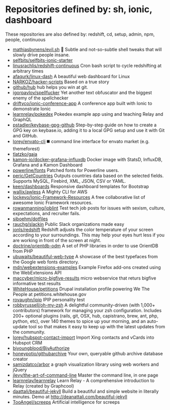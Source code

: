# Repositories defined by: sh, ionic, dashboard

These repositories are also defined by: redshift, cd, setup, admin, npm, people, continuous

- [mathiasbynens/evil.sh](https://api.github.com/repos/mathiasbynens/evil.sh)
  :speak_no_evil: Subtle and not-so-subtle shell tweaks that will slowly drive people insane.
- [selfbits/selfbits-ionic-starter](https://api.github.com/repos/selfbits/selfbits-ionic-starter)
- [linusrachlis/redshift-continuous](https://api.github.com/repos/linusrachlis/redshift-continuous)
  Cron bash script to cycle redshifting at arbitrary times
- [afaqurk/linux-dash](https://api.github.com/repos/afaqurk/linux-dash)
  A beautiful web dashboard for Linux
- [NARKOZ/hacker-scripts](https://api.github.com/repos/NARKOZ/hacker-scripts)
  Based on a true story
- [github/hub](https://api.github.com/repos/github/hub)
  hub helps you win at git.
- [igorpavlov/spellfucker](https://api.github.com/repos/igorpavlov/spellfucker)
  Yet another text obfuscator and the biggest enemy of the spellchecker
- [driftyco/ionic-conference-app](https://api.github.com/repos/driftyco/ionic-conference-app)
  A conference app built with Ionic to demonstrate Ionic
- [learnrelay/pokedex](https://api.github.com/repos/learnrelay/pokedex)
  Pokedex example app using and teaching Relay and GraphQL
- [pstadler/keybase-gpg-github](https://api.github.com/repos/pstadler/keybase-gpg-github)
  Step-by-step guide on how to create a GPG key on keybase.io, adding it to a local GPG setup and use it with Git and GitHub.
- [lorey/envato-cli](https://api.github.com/repos/lorey/envato-cli)
  :black_medium_square: command line interface for envato market (e.g. themeforest)
- [tlatzko/gaia](https://api.github.com/repos/tlatzko/gaia)
- [kamon-io/docker-grafana-influxdb](https://api.github.com/repos/kamon-io/docker-grafana-influxdb)
  Docker image with StatsD, InfluxDB, Grafana and a Kamon Dashboard
- [powerline/fonts](https://api.github.com/repos/powerline/fonts)
  Patched fonts for Powerline users.
- [peric/GetCountries](https://api.github.com/repos/peric/GetCountries)
  Outputs countries data based on the selected fields. Supports MySQL, Firebird, XML, JSON, CSV or YAML.
- [keen/dashboards](https://api.github.com/repos/keen/dashboards)
  Responsive dashboard templates for Bootstrap
- [wallix/awless](https://api.github.com/repos/wallix/awless)
  A Mighty CLI for AWS
- [lockeyo/Ionic-Framework-Resources](https://api.github.com/repos/lockeyo/Ionic-Framework-Resources)
  A free collaborative list of awesome Ionic Framework resources.
- [rowanmanning/joblint](https://api.github.com/repos/rowanmanning/joblint)
  Test tech job posts for issues with sexism, culture, expectations, and recruiter fails.
- [siboehm/dotfiles](https://api.github.com/repos/siboehm/dotfiles)
- [rauchg/slackin](https://api.github.com/repos/rauchg/slackin)
  Public Slack organizations made easy
- [jonls/redshift](https://api.github.com/repos/jonls/redshift)
  Redshift adjusts the color temperature of your screen according to your surroundings. This may help your eyes hurt less if you are working in front of the screen at night.
- [doctrine/orientdb-odm](https://api.github.com/repos/doctrine/orientdb-odm)
  A set of PHP libraries in order to use OrientDB from PHP
- [ubuwaits/beautiful-web-type](https://api.github.com/repos/ubuwaits/beautiful-web-type)
  A showcase of the best typefaces from the Google web fonts directory.
- [mdn/webextensions-examples](https://api.github.com/repos/mdn/webextensions-examples)
  Example Firefox add-ons created using the WebExtensions API
- [maccyber/micro-bigfive-results](https://api.github.com/repos/maccyber/micro-bigfive-results)
  micro webservice that returs bigfive informative test results
- [WhiteHouse/petitions](https://api.github.com/repos/WhiteHouse/petitions)
  Drupal installation profile powering We The People at petitions.whitehouse.gov
- [rovaughn/ipip](https://api.github.com/repos/rovaughn/ipip)
  IPIP personality test
- [robbyrussell/oh-my-zsh](https://api.github.com/repos/robbyrussell/oh-my-zsh)
  A delightful community-driven (with 1,000+ contributors) framework for managing your zsh configuration. Includes 200+ optional plugins (rails, git, OSX, hub, capistrano, brew, ant, php, python, etc), over 140 themes to spice up your morning, and an auto-update tool so that makes it easy to keep up with the latest updates from the community.
- [lorey/hubspot-contact-import](https://api.github.com/repos/lorey/hubspot-contact-import)
  Import Xing contacts and vCards into Hubspot CRM
- [bjyoungblood/BjyAuthorize](https://api.github.com/repos/bjyoungblood/BjyAuthorize)
- [honeypotio/githubarchive](https://api.github.com/repos/honeypotio/githubarchive)
  Your own, queryable github archive database creator
- [samizdatco/arbor](https://api.github.com/repos/samizdatco/arbor)
  a graph visualization library using web workers and jQuery
- [jlevy/the-art-of-command-line](https://api.github.com/repos/jlevy/the-art-of-command-line)
  Master the command line, in one page
- [learnrelay/learnrelay](https://api.github.com/repos/learnrelay/learnrelay)
  Learn Relay - A comprehensive introduction to Relay (created by Graphcool)
- [daattali/beautiful-jekyll](https://api.github.com/repos/daattali/beautiful-jekyll)
  Build a beautiful and simple website in literally minutes. Demo at http://deanattali.com/beautiful-jekyll
- [TooAngel/screeps](https://api.github.com/repos/TooAngel/screeps)
  Artificial intelligence for screeps
